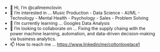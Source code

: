 - 👋 Hi, I’m @callmemclovin
- 👀 I’m interested in ... Music Production - Data Science - AI/ML - Technology - Mental Health - Psychology - Sales - Problem Solving
- 🌱 I’m currently learning ... Googles Data Analysis 
- 💞️ I’m looking to collaborate on ... Fixing the supply chaing with the power machine learning, automation, and data-driven decision-making via business analytics. 
- 📫 How to reach me ... https://www.linkedin/me/coltonlovelace1

<!---
callmemclovin/callmemclovin is a ✨ special ✨ repository because its `README.md` (this file) appears on your GitHub profile.
You can click the Preview link to take a look at your changes.
--->
